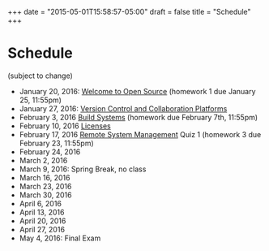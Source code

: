 +++
date = "2015-05-01T15:58:57-05:00"
draft = false
title = "Schedule"
+++

# Schedule

(subject to change)

* January 20, 2016: [Welcome to Open Source](/lectures/welcome/) (homework 1 due January 25, 11:55pm)
* January 27, 2016: [Version Control and Collaboration Platforms](/lectures/version_control/)
* February 3, 2016 [Build Systems](/lectures/build_systems) (homework due February 7th, 11:55pm)
* February 10, 2016 [Licenses](/lectures/licenses)
* February 17, 2016 [Remote System Management](/lectures/remote_systems) Quiz 1 (homework 3 due February 23, 11:55pm)
* February 24, 2016 
* March 2, 2016
* March 9, 2016: Spring Break, no class
* March 16, 2016
* March 23, 2016
* March 30, 2016
* April 6, 2016
* April 13, 2016
* April 20, 2016
* April 27, 2016
* May 4, 2016: Final Exam

